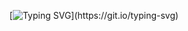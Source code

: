 <div align="center">

[![Typing SVG](https://readme-typing-svg.herokuapp.com?font=Fira+Code&duration=5000&pause=1000&color=7A7A7A&width=600&lines=Человек+формирует+робототехнику+по+своему+образу+и+подобию;стремясь+отразить+себя+в+искусственном.;В+своём+желании+творить+он+приближается+к+замене+себя;стирая+границы+между+ними.)](https://git.io/typing-svg)

</div>

